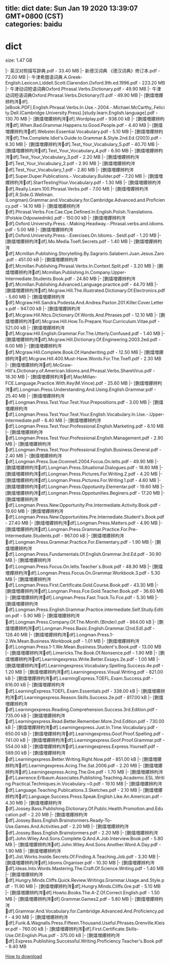 
title: dict
date: Sun Jan 19 2020 13:39:07 GMT+0800 (CST)    
categories: baidu
---

# dict
size: 1.47 GB
 
 
|- 英汉对照描写辞典.pdf - 33.40 MB
|- 新德汉词典 《德汉词典》修订本.pdf - 72.00 MB
|- 牛津希腊语词典.A.Greek-English.Lexicon.Liddell.Scott.Clarendon.Oxford.9th.ed.1996.pdf - 223.20 MB
|- 牛津动词短语词典Oxford.Phrasal.Verbs.Dictionary.pdf - 49.90 MB
|- 牛津动词短语词典Oxford.Phrasal.Verbs.Dictionary(1).pdf - 49.90 MB
|- [鍘熺増鑻辨枃涔df].[eBook.PDF].English.Phrasal.Verbs.In.Use.-.2004.-.Michael.McCarthy,.Felicity.Dell.(Cambridge.University.Press).[study.learn.English.language].pdf - 130.70 MB
|- [鍘熺増鑻辨枃涔df].Wordplay.pdf - 938.00 kB
|- [鍘熺増鑻辨枃涔df].When.Bad.Grammar.Happens.to.Good.People.pdf - 4.40 MB
|- [鍘熺増鑻辨枃涔df].Webster.Essential.Vocabulary.pdf - 5.10 MB
|- [鍘熺増鑻辨枃涔df].The.Complete.Idiot's.Guide.to.Grammar.&.Style.2nd.Ed.(2003).pdf - 8.30 MB
|- [鍘熺増鑻辨枃涔df].Test_Your_Vocabulary_5.pdf - 40.70 MB
|- [鍘熺増鑻辨枃涔df].Test_Your_Vocabulary_4.pdf - 6.90 MB
|- [鍘熺増鑻辨枃涔df].Test_Your_Vocabulary_3.pdf - 2.20 MB
|- [鍘熺増鑻辨枃涔df].Test_Your_Vocabulary_2.pdf - 2.90 MB
|- [鍘熺増鑻辨枃涔df].Test_Your_Vocabulary_1.pdf - 2.80 MB
|- [鍘熺増鑻辨枃涔df].Super.Duper.Publications.-.Vocabulary.Builder.pdf - 7.20 MB
|- [鍘熺増鑻辨枃涔df].StartTestingYour.Vocabulary.pdf - 1.30 MB
|- [鍘熺増鑻辨枃涔df].Really.Learn.100.Phrasal.Verbs.pdf - 7.00 MB
|- [鍘熺増鑻辨枃涔df].R.Side.G.Wellman.(Longman).Grammar.and.Vocabulary.for.Cambridge.Advanced.and.Proficiency.pdf - 14.10 MB
|- [鍘熺増鑻辨枃涔df].Phrasal.Verbs.Fce.Cae.Cpe.Defined.In.English.Polish.Translations.(Polskie.Odpowiedniki).pdf - 150.00 kB
|- [鍘熺増鑻辨枃涔df].Oxford.University.Press.-.Making.Headway.-.Phrasal.verbs.and.idioms.pdf - 5.00 MB
|- [鍘熺増鑻辨枃涔df].Oxford.University.Press.-.Exercises.On.Idioms.-.Seidl.pdf - 1.20 MB
|- [鍘熺増鑻辨枃涔df].Mo.Media.Toefl.Secrets.pdf - 1.40 MB
|- [鍘熺増鑻辨枃涔df].Mcmillan.Publishing.Storytelling.By.Sagrario.Salaberri.Juan.Jesus.Zaro.pdf - 451.00 kB
|- [鍘熺増鑻辨枃涔df].Mcmillan.Publishing.Phrasal.Verbs.In.Context.Split.pdf - 3.20 MB
|- [鍘熺増鑻辨枃涔df].Mcmillan.Publishing.In.Company.Upper-Intermediate.Students.Book.pdf - 24.80 MB
|- [鍘熺増鑻辨枃涔df].Mcmillan.Publishing.Advanced.Language.practice.pdf - 44.70 MB
|- [鍘熺増鑻辨枃涔df].Mcgraw.Hill.The.Illustrated.Dictionary.Of.Electronics.pdf - 5.60 MB
|- [鍘熺増鑻辨枃涔df].Mcgraw.Hill.Sandra.Podesta.And.Andrea.Paxton.201.Killer.Cover.Letters.pdf - 947.00 kB
|- [鍘熺増鑻辨枃涔df].Mcgraw.Hill.Ntcs.Dictionary.Of.Words.And.Phrases.pdf - 12.10 MB
|- [鍘熺増鑻辨枃涔df].Mcgraw.Hill.How.To.Prepare.Your.Curriculum.Vitae.pdf - 521.00 kB
|- [鍘熺増鑻辨枃涔df].Mcgraw.Hill.English.Grammar.For.The.Utterly.Confused.pdf - 1.40 MB
|- [鍘熺増鑻辨枃涔df].Mcgraw.Hill.Dictionary.Of.Engineering.2003.2ed.pdf - 6.00 MB
|- [鍘熺増鑻辨枃涔df].Mcgraw.Hill.Complete.Book.Of.Handwriting.pdf - 12.50 MB
|- [鍘熺増鑻辨枃涔df].Mcgraw.Hill.400.Must-Have.Words.For.The.Toefl.pdf - 2.30 MB
|- [鍘熺増鑻辨枃涔df].McGraw-Hill's.Dictionary.of.American.Idioms.and.Phrasal.Verbs.ShareVirus.pdf - 18.30 MB
|- [鍘熺増鑻辨枃涔df].MacMillan-FCE.Language.Practice.With.Key(M.Vince).pdf - 25.60 MB
|- [鍘熺増鑻辨枃涔df].Longman.Press.Understanding.And.Using.English.Grammar.pdf - 25.40 MB
|- [鍘熺増鑻辨枃涔df].Longman.Press.Test.Your.Test.Your.Prepositions.pdf - 3.00 MB
|- [鍘熺増鑻辨枃涔df].Longman.Press.Test.Your.Test.Your.English.Vocabulary.In.Use.-.Upper-Intermediate.pdf - 6.40 MB
|- [鍘熺増鑻辨枃涔df].Longman.Press.Test.Your.Professional.English.Marketing.pdf - 6.10 MB
|- [鍘熺増鑻辨枃涔df].Longman.Press.Test.Your.Professional.English.Management.pdf - 2.90 MB
|- [鍘熺増鑻辨枃涔df].Longman.Press.Test.Your.Professional.English.Business.General.pdf - 2.40 MB
|- [鍘熺増鑻辨枃涔df].Longman.Press.Sue.Oconnell.2004.Focus.On.Ielts.pdf - 49.90 MB
|- [鍘熺増鑻辨枃涔df].Longman.Press.Situational.Dialogues.pdf - 18.80 MB
|- [鍘熺増鑻辨枃涔df].Longman.Press.Pictures.For.Writing.2.pdf - 4.20 MB
|- [鍘熺増鑻辨枃涔df].Longman.Press.Pictures.For.Writing.1.pdf - 4.60 MB
|- [鍘熺増鑻辨枃涔df].Longman.Press.Oppotunity.Elementar.pdf - 19.60 MB
|- [鍘熺増鑻辨枃涔df].Longman.Press.Oppotunities.Beginers.pdf - 17.20 MB
|- [鍘熺増鑻辨枃涔df].Longman.Press.New.Opportunity.Pre.Intermediate.Activity.Book.pdf - 19.60 MB
|- [鍘熺増鑻辨枃涔df].Longman.Press.New.Opportunities.Pre.Internediate.Student's.Book.pdf - 27.40 MB
|- [鍘熺増鑻辨枃涔df].Longman.Press.Matters.pdf - 4.90 MB
|- [鍘熺増鑻辨枃涔df].Longman.Press.Grammar.Practice.For.Pre-Intermediate.Students.pdf - 967.00 kB
|- [鍘熺増鑻辨枃涔df].Longman.Press.Grammar.Practice.For.Elementary.pdf - 1.90 MB
|- [鍘熺増鑻辨枃涔df].Longman.Press.Fundamentals.Of.English.Grammar.3rd.Ed.pdf - 30.90 MB
|- [鍘熺増鑻辨枃涔df].Longman.Press.Focus.On.Ielts.Teacher`s.Book.pdf - 48.90 MB
|- [鍘熺増鑻辨枃涔df].Longman.Press.Focus.On.Grammar.Workbook.3.pdf - 5.30 MB
|- [鍘熺増鑻辨枃涔df].Longman.Press.First.Certificate.Gold.Course.Book.pdf - 43.30 MB
|- [鍘熺増鑻辨枃涔df].Longman.Press.Fce.Gold.Teacher.Book.pdf - 36.60 MB
|- [鍘熺増鑻辨枃涔df].Longman.Press.Fast.Track.To.Fce.pdf - 5.30 MB
|- [鍘熺増鑻辨枃涔df].Longman.Press.English.Grammar.Practice.intermediate.Self.Study.Edition.pdf - 5.90 MB
|- [鍘熺増鑻辨枃涔df].Longman.Press.Company.Of.The.Month.(Binder).pdf - 864.00 kB
|- [鍘熺増鑻辨枃涔df].Longman.Press.Basic.English.Grammar.(2nd.Ed).pdf - 128.40 MB
|- [鍘熺増鑻辨枃涔df].Longman.Press.1-2.We.Mean.Business.Workbook.pdf - 1.01 MB
|- [鍘熺増鑻辨枃涔df].Longman.Press.1-1.We.Mean.Business.Student's.Book.pdf - 13.00 MB
|- [鍘熺増鑻辨枃涔df].Limericks.The.Book.Of.Nonsence.pdf - 1.90 MB
|- [鍘熺増鑻辨枃涔df].Learningexpress.Write.Better.Essays.2e.pdf - 1.00 MB
|- [鍘熺増鑻辨枃涔df].Learningexpress.Vocabulary.Spelling.Success.4e.pdf - 1.20 MB
|- [鍘熺増鑻辨枃涔df].Learningexpress.Visual.Writing.pdf - 821.00 kB
|- [鍘熺増鑻辨枃涔df].LearningExpress.TOEFL.Exam.Success.pdf - 616.00 kB
|- [鍘熺増鑻辨枃涔df].LearningExpress.TOEFL.Exam.Essentials.pdf - 338.00 kB
|- [鍘熺増鑻辨枃涔df].Learningexpress.Reason.Skills.Success.2e.pdf - 817.00 kB
|- [鍘熺増鑻辨枃涔df].Learningexpress.Reading.Comprehension.Success.3rd.Edition.pdf - 735.00 kB
|- [鍘熺増鑻辨枃涔df].Learningexpress.Read.Better.Remember.More.2nd.Edition.pdf - 730.00 kB
|- [鍘熺増鑻辨枃涔df].Learningexpress.Just.In.Time.Vocabulary.pdf - 650.00 kB
|- [鍘熺増鑻辨枃涔df].Learningexpress.Goof.Proof.Spelling.pdf - 741.00 kB
|- [鍘熺増鑻辨枃涔df].Learningexpress.Goof.Proof.Grammar.pdf - 554.00 kB
|- [鍘熺増鑻辨枃涔df].Learningexpress.Express.Yourself.pdf - 589.00 kB
|- [鍘熺増鑻辨枃涔df].Learningexpress.Better.Writing.Right.Now.pdf - 851.00 kB
|- [鍘熺増鑻辨枃涔df].Learningexpress.Acing.The.Sat.2006.pdf - 2.20 MB
|- [鍘熺増鑻辨枃涔df].Learningexpress.Acing.The.Gre.pdf - 1.70 MB
|- [鍘熺増鑻辨枃涔df].Lawrence.Erlbaum.Associates.Publishing.Teaching.Academic.ESL.Writing.Practical.Techniques.in.Vocabulary.~0.pdf - 19.10 MB
|- [鍘熺増鑻辨枃涔df].Language.Teaching.Publications.3.Sketches.pdf - 2.10 MB
|- [鍘熺増鑻辨枃涔df].Language.Success.Press.Speak.English.Like.An.American.pdf - 4.30 MB
|- [鍘熺増鑻辨枃涔df].Jossey.Bass.Publishing.Dictionary.Of.Public.Health.Promotion.and.Education.pdf - 2.20 MB
|- [鍘熺増鑻辨枃涔df].Jossey.Bass.English.Brainstormers.Ready-To-Use.Games.And.Activities.pdf - 2.20 MB
|- [鍘熺増鑻辨枃涔df].Jossey.Bass.English.Brainstormers.pdf - 2.20 MB
|- [鍘熺増鑻辨枃涔df].John.Wiley.And.Sons.Complete.Q.And.A.Job.Interview.Book.pdf - 5.80 MB
|- [鍘熺増鑻辨枃涔df].John.Wiley.And.Sons.Another.Word.A.Day.pdf - 1.90 MB
|- [鍘熺増鑻辨枃涔df].Jist.Works.Inside.Secrets.Of.Finding.A.Teaching.Job.pdf - 3.30 MB
|- [鍘熺増鑻辨枃涔df].Idioms.Organiser.pdf - 10.30 MB
|- [鍘熺増鑻辨枃涔df].Ideas.Into.Words.Mastering.The.Craft.Of.Science.Writing.pdf - 1.40 MB
|- [鍘熺増鑻辨枃涔df].Hungry.Minds.Cliffs.Quick.Review.Writings.Grammar.Usage.and.Style.pdf - 11.90 MB
|- [鍘熺増鑻辨枃涔df].Hungry.Minds.Cliffs.Gre.pdf - 5.10 MB
|- [鍘熺増鑻辨枃涔df].Howto.Books.The.A-Z.Of.Correct.English.pdf - 1.50 MB
|- [鍘熺増鑻辨枃涔df].Grammar.Games2.pdf - 5.80 MB
|- [鍘熺増鑻辨枃涔df].Grammar.And.Vocabulary.for.Cambridge.Advanced.And.Proficiency.pdf - 4.90 MB
|- [鍘熺増鑻辨枃涔df].Funk.&.Wagnalls.Press.Fifteen.Thousand.Useful.Phrases.Grenville.Kleiser.pdf - 760.00 kB
|- [鍘熺増鑻辨枃涔df].First.Certificate.Skills-Use.Oif.English.Plus.pdf - 375.00 kB
|- [鍘熺増鑻辨枃涔df].Express.Publishing.Successful.Writing.Proficiency.Teacher's.Book.pdf - 9.40 MB

[How to download](https://bpcam.bemobtrk.com/go/2ceec3aa-1ca2-46d6-b9ff-aaa5c184517c?jno=1576)